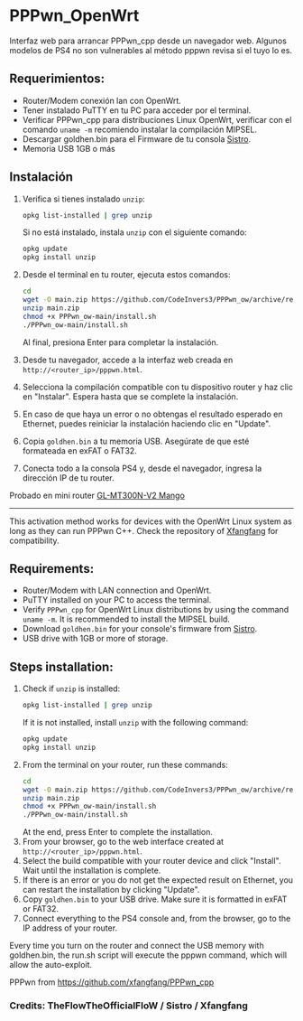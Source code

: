 # PPPwn_OpenWrt
Interfaz web para arrancar PPPwn_cpp desde un navegador web.
Algunos modelos de PS4 no son vulnerables al método pppwn revisa si el tuyo lo es.

## Requerimientos:

- Router/Modem conexión lan con OpenWrt.
- Tener instalado PuTTY en tu PC para acceder por el terminal.
- Verificar PPPwn_cpp para distribuciones Linux OpenWrt, verificar con el comando `uname -m` recomiendo instalar la compilación MIPSEL.
- Descargar goldhen.bin para el Firmware de tu consola [Sistro](https://github.com/GoldHEN/GoldHEN/releases).
- Memoria USB 1GB o más

## Instalación

1. Verifica si tienes instalado `unzip`:
    ```sh
    opkg list-installed | grep unzip
    ```
    Si no está instalado, instala `unzip` con el siguiente comando:
    ```sh
    opkg update
    opkg install unzip
    ```
2. Desde el terminal en tu router, ejecuta estos comandos:
    ```sh
    cd
    wget -O main.zip https://github.com/CodeInvers3/PPPwn_ow/archive/refs/heads/main.zip
    unzip main.zip
    chmod +x PPPwn_ow-main/install.sh
    ./PPPwn_ow-main/install.sh
    ```
    Al final, presiona Enter para completar la instalación.

3. Desde tu navegador, accede a la interfaz web creada en `http://<router_ip>/pppwn.html`.
4. Selecciona la compilación compatible con tu dispositivo router y haz clic en "Instalar". Espera hasta que se complete la instalación.
5. En caso de que haya un error o no obtengas el resultado esperado en Ethernet, puedes reiniciar la instalación haciendo clic en "Update".
6. Copia `goldhen.bin` a tu memoria USB. Asegúrate de que esté formateada en exFAT o FAT32.
7. Conecta todo a la consola PS4 y, desde el navegador, ingresa la dirección IP de tu router.


Probado en mini router [GL-MT300N-V2 Mango](https://www.gl-inet.com/products/gl-mt300n-v2/)

---

This activation method works for devices with the OpenWrt Linux system as long as they can run PPPwn C++. Check the repository of [Xfangfang](https://github.com/xfangfang/PPPwn_cpp) for compatibility.

## Requirements:

- Router/Modem with LAN connection and OpenWrt.
- PuTTY installed on your PC to access the terminal.
- Verify `PPPwn_cpp` for OpenWrt Linux distributions by using the command `uname -m`. It is recommended to install the MIPSEL build.
- Download `goldhen.bin` for your console's firmware from [Sistro](https://github.com/GoldHEN/GoldHEN/releases).
- USB drive with 1GB or more of storage.

## Steps installation:

1. Check if `unzip` is installed:
    ```sh
    opkg list-installed | grep unzip
    ```
    If it is not installed, install `unzip` with the following command:
    ```sh
    opkg update
    opkg install unzip
    ```
2. From the terminal on your router, run these commands:
    ```sh
    cd
    wget -O main.zip https://github.com/CodeInvers3/PPPwn_ow/archive/refs/heads/main.zip
    unzip main.zip
    chmod +x PPPwn_ow-main/install.sh
    ./PPPwn_ow-main/install.sh
    ```
    At the end, press Enter to complete the installation.
3. From your browser, go to the web interface created at `http://<router_ip>/pppwn.html`.
4. Select the build compatible with your router device and click "Install". Wait until the installation is complete.
5. If there is an error or you do not get the expected result on Ethernet, you can restart the installation by clicking "Update".
6. Copy `goldhen.bin` to your USB drive. Make sure it is formatted in exFAT or FAT32.
7. Connect everything to the PS4 console and, from the browser, go to the IP address of your router.


Every time you turn on the router and connect the USB memory with goldhen.bin, the run.sh script will execute the pppwn command, which will allow the auto-exploit.

PPPwn from https://github.com/xfangfang/PPPwn_cpp

### Credits: TheFlowTheOfficialFloW / Sistro / Xfangfang
